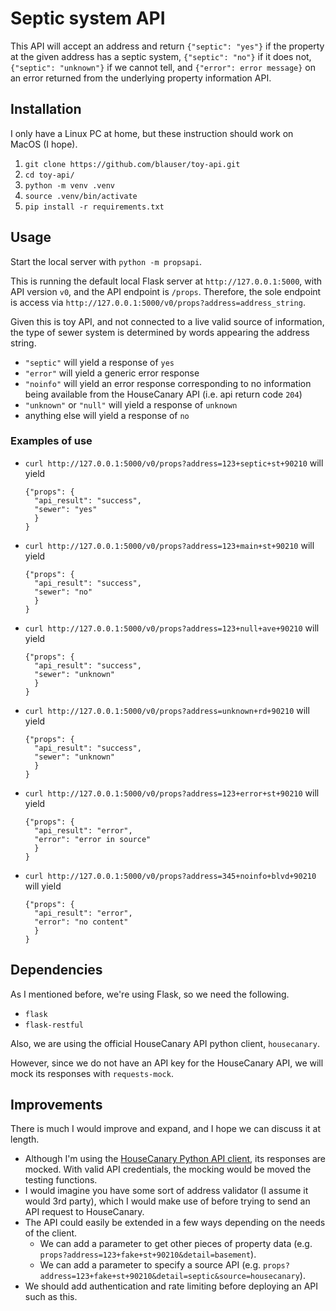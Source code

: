 # Septic system API
This API will accept an address and return `{"septic": "yes"}` if the property at the given address has a septic system, `{"septic": "no"}` if it does not, `{"septic": "unknown"}` if we cannot tell, and `{"error": error message}` on an error returned from the underlying property information API.

## Installation 
I only have a Linux PC at home, but these instruction should work on MacOS (I hope).
1. `git clone https://github.com/blauser/toy-api.git`
1. `cd toy-api/`
1. `python -m venv .venv`
1. `source .venv/bin/activate`
1. `pip install -r requirements.txt`

## Usage
Start the local server with `python -m propsapi`.

This is running the default local Flask server at `http://127.0.0.1:5000`, with API version `v0`, and the API endpoint is `/props`. Therefore, the sole endpoint is access via `http://127.0.0.1:5000/v0/props?address=address_string`.

Given this is toy API, and not connected to a live valid source of information, the type of sewer system is determined by words appearing the address string.
- `"septic"` will yield a response of `yes`
- `"error"` will yield a generic error response
- `"noinfo"` will yield an error response corresponding to no information being available from the HouseCanary API (i.e. api return code `204`)  
- `"unknown"` or `"null"` will yield a response of `unknown`
- anything else will yield a response of `no`

### Examples of use
- `curl http://127.0.0.1:5000/v0/props?address=123+septic+st+90210` will yield 
  ```
  {"props": {
    "api_result": "success",
    "sewer": "yes"
    }
  }
  ```
- `curl http://127.0.0.1:5000/v0/props?address=123+main+st+90210` will yield 
  ```
  {"props": {
    "api_result": "success",
    "sewer": "no"
    }
  }
  ```
- `curl http://127.0.0.1:5000/v0/props?address=123+null+ave+90210` will yield 
  ```
  {"props": {
    "api_result": "success",
    "sewer": "unknown"
    }
  }
  ```
- `curl http://127.0.0.1:5000/v0/props?address=unknown+rd+90210` will yield 
  ```
  {"props": {
    "api_result": "success",
    "sewer": "unknown"
    }
  }
  ```
- `curl http://127.0.0.1:5000/v0/props?address=123+error+st+90210` will yield 
  ```
  {"props": {
    "api_result": "error",
    "error": "error in source"
    }
  }
  ```
- `curl http://127.0.0.1:5000/v0/props?address=345+noinfo+blvd+90210` will yield 
  ```
  {"props": {
    "api_result": "error",
    "error": "no content"
    }
  }
  ```

## Dependencies
As I mentioned before, we're using Flask, so we need the following.
- `flask`
- `flask-restful`

Also, we are using the official HouseCanary API python client, `housecanary`.

However, since we do not have an API key for the HouseCanary API, we will mock its responses with `requests-mock`.

## Improvements
There is much I would improve and expand, and I hope we can discuss it at length. 
- Although I'm using the [HouseCanary Python API client](https://github.com/housecanary/hc-api-python), its responses are mocked. With valid API credentials, the mocking would be moved the testing functions.
- I would imagine you have some sort of address validator (I assume it would 3rd party), which I would make use of before trying to send an API request to HouseCanary.
- The API could easily be extended in a few ways depending on the needs of the client.
  - We can add a parameter to get other pieces of property data (e.g. `props?address=123+fake+st+90210&detail=basement`).
  - We can add a parameter to specify a source API (e.g. `props?address=123+fake+st+90210&detail=septic&source=housecanary`).
- We should add authentication and rate limiting before deploying an API such as this.
